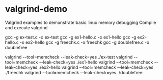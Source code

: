 # valgrind-demo
Valgrind examples to demonstrate basic linux memory debugging
Compile and execute valgrind

gcc -g ex-test.c -o ex-test
gcc -g ex1-hello.c -o ex1-hello
gcc -g ex2-hello.c -o ex2-hello
gcc -g freechk.c -o freechk
gcc -g doublefree.c -o doublefree

valgrind --tool=memcheck --leak-check=yes ./ex-test
valgrind --tool=memcheck --leak-check=yes ./ex1-hello
valgrind --tool=memcheck --leak-check=yes ./ex2-hello
valgrind --tool=memcheck --leak-check=yes ./freechk
valgrind --tool=memcheck --leak-check=yes ./doublefree
